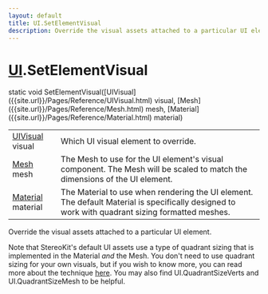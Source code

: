 ```yaml
---
layout: default
title: UI.SetElementVisual
description: Override the visual assets attached to a particular UI element.  Note that StereoKit's default UI assets use a type of quadrant sizing that is implemented in the Material _and_ the Mesh. You don't need to use quadrant sizing for your own visuals, but if you wish to know more, you can read more about the technique [here](https.//playdeck.net/blog/quadrant-sizing-efficient-ui-rendering). You may also find UI.QuadrantSizeVerts and UI.QuadrantSizeMesh to be helpful.
---
```

# [UI]({{site.url}}/Pages/Reference/UI.html).SetElementVisual

<div class='signature' markdown='1'>
static void SetElementVisual([UIVisual]({{site.url}}/Pages/Reference/UIVisual.html) visual, [Mesh]({{site.url}}/Pages/Reference/Mesh.html) mesh, [Material]({{site.url}}/Pages/Reference/Material.html) material)
</div>

|  |  |
|--|--|
|[UIVisual]({{site.url}}/Pages/Reference/UIVisual.html) visual|Which UI visual element to override.|
|[Mesh]({{site.url}}/Pages/Reference/Mesh.html) mesh|The Mesh to use for the UI element's visual             component. The Mesh will be scaled to match the dimensions of the             UI element.|
|[Material]({{site.url}}/Pages/Reference/Material.html) material|The Material to use when rendering the UI             element. The default Material is specifically designed to work             with quadrant sizing formatted meshes.|

Override the visual assets attached to a particular UI
element.

Note that StereoKit's default UI assets use a type of quadrant
sizing that is implemented in the Material _and_ the Mesh. You
don't need to use quadrant sizing for your own visuals, but if
you wish to know more, you can read more about the technique
[here](https://playdeck.net/blog/quadrant-sizing-efficient-ui-rendering).
You may also find UI.QuadrantSizeVerts and UI.QuadrantSizeMesh to
be helpful.



